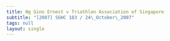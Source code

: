 ```yaml
---
title: Ng Gino Ernest v Triathlon Association of Singapore
subtitle: "[2007] SGHC 183 / 24\_October\_2007"
tags: null
layout: single
---
```


